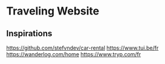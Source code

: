 # Traveling Website

## Inspirations

https://github.com/stefvndev/car-rental
https://www.tui.be/fr
https://wanderlog.com/home
https://www.tryp.com/fr
